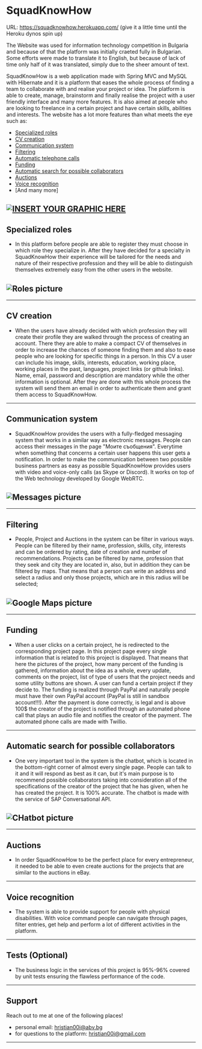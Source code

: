 # SquadKnowHow

URL: https://squadknowhow.herokuapp.com/ (give it a little time until the Heroku dynos spin up)

The Website was used for information technology competition in Bulgaria and because of that the platform was initially craeted fully in Bulgarian. Some efforts were made to translate it to English, but because of lack of time only half of it was translated, simply due to the sheer amount of text.

SquadKnowHow is a web application made with Spring MVC and MySQL with Hibernate and it is a platform that eases the whole process of finding a team to collaborate with and realise your project or idea. The platform is able to create, manage, brainstorm and finally realise the project with a user friendly interface and many more features. It is also aimed at people who are looking to freelance in a certain project and have certain skills, abilities and interests. The website has a lot more features than what meets the eye such as:

- [Specialized roles](#specialized-roles)
- [CV creation](#cv-creation)
- [Communication system](#communication-system)
- [Filtering](#filtering)
- [Automatic telephone calls](#telephone-calls)
- [Funding](#funding)
- [Automatic search for possible collaborators](#automation)
- [Auctions](#auctions)
- [Voice recognition](#voice-recognition)
- [And many more]

## [![INSERT YOUR GRAPHIC HERE](https://res.cloudinary.com/hpsh4d23h/image/upload/v1557848448/Screenshot_29.png)]()

## Specialized roles

- In this platform before people are able to register they must choose in which role they specialize in. After they have decided for a specialty in SquadKnowHow their experience will be tailored for the needs and nature of their respective profession and they will be able to distinguish themselves extremely easy from the other users in the website.

## ![Roles picture](https://res.cloudinary.com/hpsh4d23h/image/upload/v1557848802/Screenshot_30.png)

---

## CV creation

- When the users have already decided with which profession they will create their profile they are walked through the process of creating an account. There they are able to make a compact CV of themselves in order to increase the chances of someone finding them and also to ease people who are looking for specific things in a person. In this CV a user can include his image, skills, interests, education, working place, working places in the past, languages, project links (or github links). Name, email, password and description are mandatory while the other information is optional. After they are done with this whole process the system will send them an email in order to authenticate them and grant them access to SquadKnowHow.

---

## Communication system

- SquadKnowHow provides the users with a fully-fledged messaging system that works in a similar way as electronic messages. People can access their messages in the page "Моите съобщения". Everytime when something that concerns a certain user happens this user gets a notification. In order to make the communication between two possible business partners as easy as possible SquadKnowHow provides users with video and voice-only calls (as Skype or Discord). It works on top of the Web technology developed by Google WebRTC.

## ![Messages picture](https://res.cloudinary.com/hpsh4d23h/image/upload/v1557860136/Messages_inbox.png)

---

## Filtering

- People, Project and Auctions in the system can be filter in various ways. People can be filtered by their name, profession, skills, city, interests and can be ordered by rating, date of creation and number of recommendations. Projects can be filtered by name, profession that they seek and city they are located in, also, but in addition they can be filtered by maps. That means that a person can write an address and select a radius and only those projects, which are in this radius will be selected;

## ![Google Maps picture](https://res.cloudinary.com/hpsh4d23h/image/upload/v1557860371/Screenshot_21.png)

---

## Funding

- When a user clicks on a certain project, he is redirected to the corresponding project page. In this project page every single information that is related to this project is displayed. That means that here the pictures of the project, how many percent of the funding is gathered, information about the idea as a whole, every update, comments on the project, list of type of users that the project needs and some utility buttons are shown. A user can fund a certain project if they decide to. The funding is realized through PayPal and naturally people must have their own PayPal account (PayPal is still in sandbox account!!!). After the payment is done correctly, is legal and is above 100$ the creator of the project is notified through an automated phone call that plays an audio file and notifies the creator of the payment. The automated phone calls are made with Twillio.

---

## Automatic search for possible collaborators

- One very important tool in the system is the chatbot, which is located in the bottom-right corner of almost every single page. People can talk to it and it will respond as best as it can, but it's main purpose is to recommend possible collaborators taking into consideration all of the specifications of the creator of the project that he has given, when he has created the project. It is 100% accurate. The chatbot is made with the service of SAP Conversational API.

## ![CHatbot picture](https://res.cloudinary.com/hpsh4d23h/image/upload/v1557861582/Screenshot_31.png)

---

## Auctions

- In order SquadKnowHow to be the perfect place for every entrepreneur, it needed to be able to even create auctions for the projects that are similar to the auctions in eBay.

---

## Voice recognition

- The system is able to provide support for people with physical disabilities. With voice command people can navigate through pages, filter entries, get help and perform a lot of different activities in the platform.

---

## Tests (Optional)

- The business logic in the services of this project is 95%-96% covered by unit tests ensuring the flawless performance of the code.

---

## Support

Reach out to me at one of the following places!

- personal email: hristian00i@abv.bg
- for questions to the platform: hristian00i@gmail.com

---